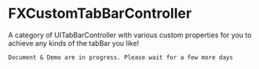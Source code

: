# FXCustomTabBarController

A category of UITabBarController with various custom properties for you to achieve any kinds of the tabBar you like!


`Document & Demo are in progress. Please wait for a few more days`




